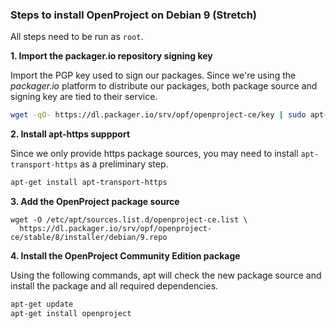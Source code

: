 ### Steps to install OpenProject on Debian 9 (Stretch)

All steps need to be run as `root`.

**1. Import the packager.io repository signing key**

Import the PGP key used to sign our packages. Since we're using the _packager.io_ platform to distribute our packages, both package source and signing key are tied to their service.

```bash
wget -qO- https://dl.packager.io/srv/opf/openproject-ce/key | sudo apt-key add -
```

**2. Install apt-https suppport**

Since we only provide https package sources, you may need to install `apt-transport-https` as a preliminary step.

```bash
apt-get install apt-transport-https
```


**3. Add the OpenProject package source**

```
wget -O /etc/apt/sources.list.d/openproject-ce.list \
  https://dl.packager.io/srv/opf/openproject-ce/stable/8/installer/debian/9.repo
```


**4. Install the OpenProject Community Edition package**

Using the following commands, apt will check the new package source and install the package and all required dependencies.

```bash
apt-get update
apt-get install openproject
```

